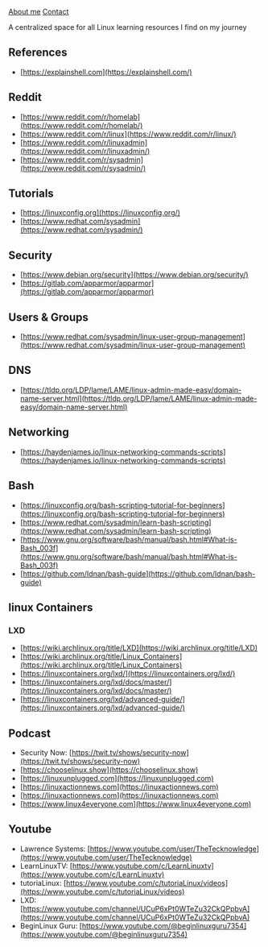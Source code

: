 [About me](About-Me.md) [Contact](Contact.md)

A centralized space for all Linux learning resources I find on my journey  

## References
- [https://explainshell.com](https://explainshell.com/)

## Reddit
- [https://www.reddit.com/r/homelab](https://www.reddit.com/r/homelab/)
- [https://www.reddit.com/r/linux](https://www.reddit.com/r/linux/)
- [https://www.reddit.com/r/linuxadmin](https://www.reddit.com/r/linuxadmin/)
- [https://www.reddit.com/r/sysadmin](https://www.reddit.com/r/sysadmin/)

## Tutorials
- [https://linuxconfig.org](https://linuxconfig.org/)
- [https://www.redhat.com/sysadmin](https://www.redhat.com/sysadmin/)

## Security
- [https://www.debian.org/security](https://www.debian.org/security/)
- [https://gitlab.com/apparmor/apparmor](https://gitlab.com/apparmor/apparmor)

## Users & Groups
- [https://www.redhat.com/sysadmin/linux-user-group-management](https://www.redhat.com/sysadmin/linux-user-group-management)

## DNS
- [https://tldp.org/LDP/lame/LAME/linux-admin-made-easy/domain-name-server.html](https://tldp.org/LDP/lame/LAME/linux-admin-made-easy/domain-name-server.html)

## Networking
- [https://haydenjames.io/linux-networking-commands-scripts](https://haydenjames.io/linux-networking-commands-scripts)

## Bash
- [https://linuxconfig.org/bash-scripting-tutorial-for-beginners](https://linuxconfig.org/bash-scripting-tutorial-for-beginners)
- [https://www.redhat.com/sysadmin/learn-bash-scripting](https://www.redhat.com/sysadmin/learn-bash-scripting)
- [https://www.gnu.org/software/bash/manual/bash.html#What-is-Bash_003f](https://www.gnu.org/software/bash/manual/bash.html#What-is-Bash_003f)
- [https://github.com/Idnan/bash-guide](https://github.com/Idnan/bash-guide)

## linux Containers
### LXD
- [https://wiki.archlinux.org/title/LXD](https://wiki.archlinux.org/title/LXD)
- [https://wiki.archlinux.org/title/Linux_Containers](https://wiki.archlinux.org/title/Linux_Containers)
- [https://linuxcontainers.org/lxd/](https://linuxcontainers.org/lxd/)
- [https://linuxcontainers.org/lxd/docs/master/](https://linuxcontainers.org/lxd/docs/master/)
- [https://linuxcontainers.org/lxd/advanced-guide/](https://linuxcontainers.org/lxd/advanced-guide/)

## Podcast
- Security Now: [https://twit.tv/shows/security-now](https://twit.tv/shows/security-now)
- [https://chooselinux.show](https://chooselinux.show)
- [https://linuxunplugged.com](https://linuxunplugged.com)
- [https://linuxactionnews.com](https://linuxactionnews.com)
- [https://linuxactionnews.com](https://linuxactionnews.com)
- [https://www.linux4everyone.com](https://www.linux4everyone.com)

## Youtube 
- Lawrence Systems: [https://www.youtube.com/user/TheTecknowledge](https://www.youtube.com/user/TheTecknowledge)
- LearnLinuxTV: [https://www.youtube.com/c/LearnLinuxtv](https://www.youtube.com/c/LearnLinuxtv)
- tutoriaLinux: [https://www.youtube.com/c/tutoriaLinux/videos](https://www.youtube.com/c/tutoriaLinux/videos)
- LXD: [https://www.youtube.com/channel/UCuP6xPt0WTeZu32CkQPpbvA](https://www.youtube.com/channel/UCuP6xPt0WTeZu32CkQPpbvA)
- BeginLinux Guru: [https://www.youtube.com/@beginlinuxguru7354](https://www.youtube.com/@beginlinuxguru7354)
